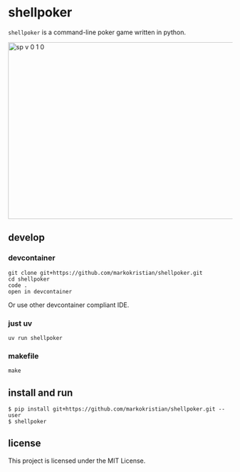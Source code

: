 # shellpoker

`shellpoker` is a command-line poker game written in python.

<img width="918" height="396" alt="sp v 0 1 0" src="https://github.com/user-attachments/assets/8e7205cf-93a2-4797-9d5a-aca2872306f6" />

## develop

### devcontainer

    git clone git+https://github.com/markokristian/shellpoker.git
    cd shellpoker
    code .
    open in devcontainer

Or use other devcontainer compliant IDE.

### just uv

    uv run shellpoker

### makefile

    make

## install and run

    $ pip install git+https://github.com/markokristian/shellpoker.git --user
    $ shellpoker

## license

This project is licensed under the MIT License.
